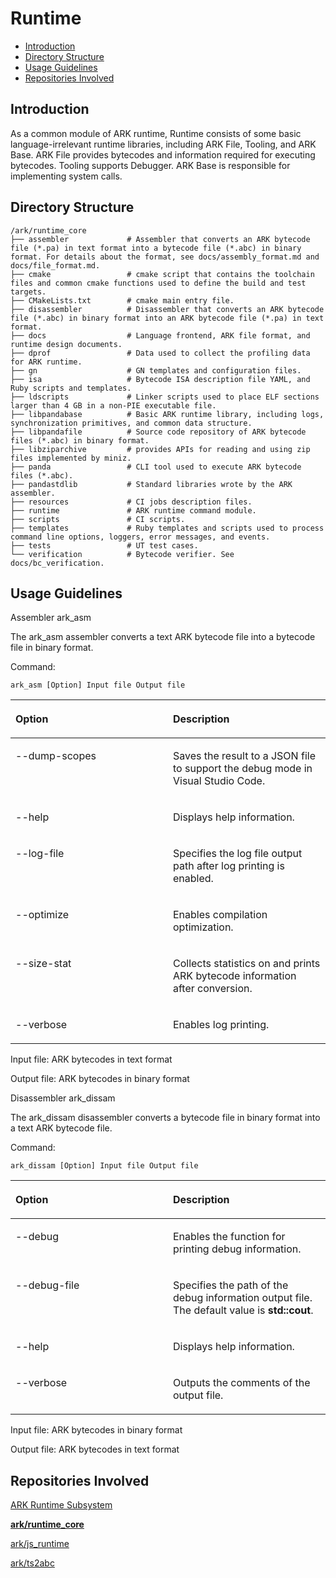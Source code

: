 # Runtime<a name="EN-US_TOPIC_0000001138850082"></a>

-   [Introduction](#section11660541593)
-   [Directory Structure](#section161941989596)
-   [Usage Guidelines](#section1312121216216)
-   [Repositories Involved](#section1371113476307)

## Introduction<a name="section11660541593"></a>

As a common module of ARK runtime, Runtime consists of some basic language-irrelevant runtime libraries, including ARK File, Tooling, and ARK Base. ARK File provides bytecodes and information required for executing bytecodes. Tooling supports Debugger. ARK Base is responsible for implementing system calls.

## Directory Structure<a name="section161941989596"></a>

```
/ark/runtime_core
├── assembler             # Assembler that converts an ARK bytecode file (*.pa) in text format into a bytecode file (*.abc) in binary format. For details about the format, see docs/assembly_format.md and docs/file_format.md.
├── cmake                 # cmake script that contains the toolchain files and common cmake functions used to define the build and test targets.
├── CMakeLists.txt        # cmake main entry file.
├── disassembler          # Disassembler that converts an ARK bytecode file (*.abc) in binary format into an ARK bytecode file (*.pa) in text format.
├── docs                  # Language frontend, ARK file format, and runtime design documents.
├── dprof                 # Data used to collect the profiling data for ARK runtime.
├── gn                    # GN templates and configuration files.
├── isa                   # Bytecode ISA description file YAML, and Ruby scripts and templates.
├── ldscripts             # Linker scripts used to place ELF sections larger than 4 GB in a non-PIE executable file.
├── libpandabase          # Basic ARK runtime library, including logs, synchronization primitives, and common data structure.
├── libpandafile          # Source code repository of ARK bytecode files (*.abc) in binary format.
├── libziparchive         # provides APIs for reading and using zip files implemented by miniz.
├── panda                 # CLI tool used to execute ARK bytecode files (*.abc).
├── pandastdlib           # Standard libraries wrote by the ARK assembler.
├── resources             # CI jobs description files.
├── runtime               # ARK runtime command module.
├── scripts               # CI scripts.
├── templates             # Ruby templates and scripts used to process command line options, loggers, error messages, and events.
├── tests                 # UT test cases.
└── verification          # Bytecode verifier. See docs/bc_verification.

```

## Usage Guidelines<a name="section1312121216216"></a>

Assembler ark\_asm

The ark\_asm assembler converts a text ARK bytecode file into a bytecode file in binary format.

Command:

```
ark_asm [Option] Input file Output file
```

<a name="table11141827153017"></a>
<table><thead align="left"><tr id="row101462717303"><th class="cellrowborder" valign="top" width="50%" id="mcps1.1.3.1.1"><p id="p51552743010"><a name="p51552743010"></a><a name="p51552743010"></a>Option</p>
</th>
<th class="cellrowborder" valign="top" width="50%" id="mcps1.1.3.1.2"><p id="p11592710304"><a name="p11592710304"></a><a name="p11592710304"></a>Description</p>
</th>
</tr>
</thead>
<tbody><tr id="row2015172763014"><td class="cellrowborder" valign="top" width="50%" headers="mcps1.1.3.1.1 "><p id="p171592710306"><a name="p171592710306"></a><a name="p171592710306"></a>--dump-scopes</p>
</td>
<td class="cellrowborder" valign="top" width="50%" headers="mcps1.1.3.1.2 "><p id="p13151527133011"><a name="p13151527133011"></a><a name="p13151527133011"></a>Saves the result to a JSON file to support the debug mode in Visual Studio Code.</p>
</td>
</tr>
<tr id="row1015527173015"><td class="cellrowborder" valign="top" width="50%" headers="mcps1.1.3.1.1 "><p id="p1615182712308"><a name="p1615182712308"></a><a name="p1615182712308"></a>--help</p>
</td>
<td class="cellrowborder" valign="top" width="50%" headers="mcps1.1.3.1.2 "><p id="p9556101593120"><a name="p9556101593120"></a><a name="p9556101593120"></a>Displays help information.</p>
</td>
</tr>
<tr id="row1015112763020"><td class="cellrowborder" valign="top" width="50%" headers="mcps1.1.3.1.1 "><p id="p1815182733012"><a name="p1815182733012"></a><a name="p1815182733012"></a>--log-file</p>
</td>
<td class="cellrowborder" valign="top" width="50%" headers="mcps1.1.3.1.2 "><p id="p1615627173019"><a name="p1615627173019"></a><a name="p1615627173019"></a>Specifies the log file output path after log printing is enabled.</p>
</td>
</tr>
<tr id="row131515277307"><td class="cellrowborder" valign="top" width="50%" headers="mcps1.1.3.1.1 "><p id="p111572716304"><a name="p111572716304"></a><a name="p111572716304"></a>--optimize</p>
</td>
<td class="cellrowborder" valign="top" width="50%" headers="mcps1.1.3.1.2 "><p id="p25842312319"><a name="p25842312319"></a><a name="p25842312319"></a>Enables compilation optimization.</p>
</td>
</tr>
<tr id="row1815112753020"><td class="cellrowborder" valign="top" width="50%" headers="mcps1.1.3.1.1 "><p id="p2151927193015"><a name="p2151927193015"></a><a name="p2151927193015"></a>--size-stat</p>
</td>
<td class="cellrowborder" valign="top" width="50%" headers="mcps1.1.3.1.2 "><p id="p1715312588115"><a name="p1715312588115"></a><a name="p1715312588115"></a>Collects statistics on and prints ARK bytecode information after conversion.</p>
</td>
</tr>
<tr id="row1915182703012"><td class="cellrowborder" valign="top" width="50%" headers="mcps1.1.3.1.1 "><p id="p17151527133017"><a name="p17151527133017"></a><a name="p17151527133017"></a>--verbose</p>
</td>
<td class="cellrowborder" valign="top" width="50%" headers="mcps1.1.3.1.2 "><p id="p15761152983113"><a name="p15761152983113"></a><a name="p15761152983113"></a>Enables log printing.</p>
</td>
</tr>
</tbody>
</table>

Input file: ARK bytecodes in text format

Output file: ARK bytecodes in binary format

Disassembler ark\_dissam

The ark\_dissam disassembler converts a bytecode file in binary format into a text ARK bytecode file.

Command:

```
ark_dissam [Option] Input file Output file
```

<a name="table125062517328"></a>
<table><thead align="left"><tr id="row125182553217"><th class="cellrowborder" valign="top" width="50%" id="mcps1.1.3.1.1"><p id="p175162514327"><a name="p175162514327"></a><a name="p175162514327"></a>Option</p>
</th>
<th class="cellrowborder" valign="top" width="50%" id="mcps1.1.3.1.2"><p id="p6512255324"><a name="p6512255324"></a><a name="p6512255324"></a>Description</p>
</th>
</tr>
</thead>
<tbody><tr id="row5511825103218"><td class="cellrowborder" valign="top" width="50%" headers="mcps1.1.3.1.1 "><p id="p45172513326"><a name="p45172513326"></a><a name="p45172513326"></a>--debug</p>
</td>
<td class="cellrowborder" valign="top" width="50%" headers="mcps1.1.3.1.2 "><p id="p1245695053215"><a name="p1245695053215"></a><a name="p1245695053215"></a>Enables the function for printing debug information.</p>
</td>
</tr>
<tr id="row951112515321"><td class="cellrowborder" valign="top" width="50%" headers="mcps1.1.3.1.1 "><p id="p451192515323"><a name="p451192515323"></a><a name="p451192515323"></a>--debug-file</p>
</td>
<td class="cellrowborder" valign="top" width="50%" headers="mcps1.1.3.1.2 "><p id="p175142583210"><a name="p175142583210"></a><a name="p175142583210"></a>Specifies the path of the debug information output file. The default value is <strong id="b1486165094613"><a name="b1486165094613"></a><a name="b1486165094613"></a>std::cout</strong>.</p>
</td>
</tr>
<tr id="row45116253325"><td class="cellrowborder" valign="top" width="50%" headers="mcps1.1.3.1.1 "><p id="p85116259328"><a name="p85116259328"></a><a name="p85116259328"></a>--help</p>
</td>
<td class="cellrowborder" valign="top" width="50%" headers="mcps1.1.3.1.2 "><p id="p1348135833214"><a name="p1348135833214"></a><a name="p1348135833214"></a>Displays help information.</p>
</td>
</tr>
<tr id="row194197407327"><td class="cellrowborder" valign="top" width="50%" headers="mcps1.1.3.1.1 "><p id="p154205401325"><a name="p154205401325"></a><a name="p154205401325"></a>--verbose</p>
</td>
<td class="cellrowborder" valign="top" width="50%" headers="mcps1.1.3.1.2 "><p id="p369871173312"><a name="p369871173312"></a><a name="p369871173312"></a>Outputs the comments of the output file.</p>
</td>
</tr>
</tbody>
</table>

Input file: ARK bytecodes in binary format

Output file: ARK bytecodes in text format

## Repositories Involved<a name="section1371113476307"></a>

[ARK Runtime Subsystem](https://gitee.com/openharmony/ark_js_runtime/blob/master/docs/ARK-Runtime-Subsystem.md)

**[ark/runtime\_core](README_zh.md)**

[ark/js\_runtime](https://gitee.com/openharmony/ark_js_runtime/blob/master/README.md)

[ark/ts2abc](https://gitee.com/openharmony/ark_js_runtime/blob/master/README.md)

